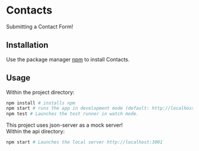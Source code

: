 # Contacts

Submitting a Contact Form!

## Installation

Use the package manager [npm](https://www.npmjs.com/get-npm) to install Contacts.

## Usage

Within the project directory:
```python
npm install # installs npm
npm start # runs the app in development mode (default: http://localhost:3000)
npm test # Launches the test runner in watch mode.
```

This project uses json-server as a mock server! <br/>
Within the api directory:
```python
npm start # Launches the local server http://localhost:3001
```